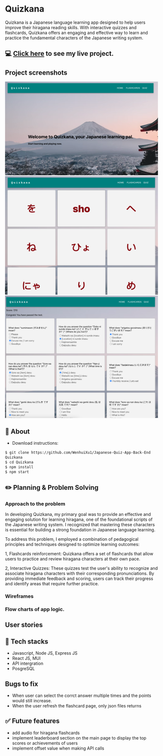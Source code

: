 # Quizkana
Quizkana is a Japanese language learning app designed to help users improve their hiragana reading skills. With interactive quizzes and flashcards, Quizkana offers an engaging and effective way to learn and practice the fundamental characters of the Japanese writing system.

## :computer: [Click here](https://japanese-quiz-app.onrender.com/) to see my live project.

## Project screenshots
![Homepage](build/Homepage.png)
![Flashcards](build/Flashcards.png)
![Quiz](build/Quiz.png)

## :page_facing_up: About
- Download instructions:
```
$ git clone https://github.com/WenhuiXu1/Japanese-Quiz-App-Back-End Quizkana
$ cd Quizkana
$ npm install
$ npm start
```

## :pencil2: Planning & Problem Solving

### Approach to the problem
In developing Quizkana, my primary goal was to provide an effective and engaging solution for learning hiragana, one of the foundational scripts of the Japanese writing system. I recognized that mastering these characters is essential for building a strong foundation in Japanese language learning.

To address this problem, I employed a combination of pedagogical principles and techniques designed to optimize learning outcomes:

1, Flashcards reinforcement: Quizkana offers a set of flashcards that allow users to practice and review hiragana characters at their own pace. 

2, Interactive Quizzes: These quizzes test the user's ability to recognize and associate hiragana characters with their corresponding pronunciations. By providing immediate feedback and scoring, users can track their progress and identify areas that require further practice.

### Wireframes


### Flow charts of app logic.

## User stories

## :rocket: Tech stacks
- Javascript, Node JS, Express JS
- React JS, MUI
- API intergration
- PosgreSQL

## Bugs to fix
- When user can select the corrct answer multiple times and the points would still increase.
- When the user refresh the flashcard page, only json files returns

## :white_check_mark: Future features
- add audio for hiragana flashcards
- implement leaderboard section on the main page to display the top scores or achievements of users 
- implement offset value when making API calls